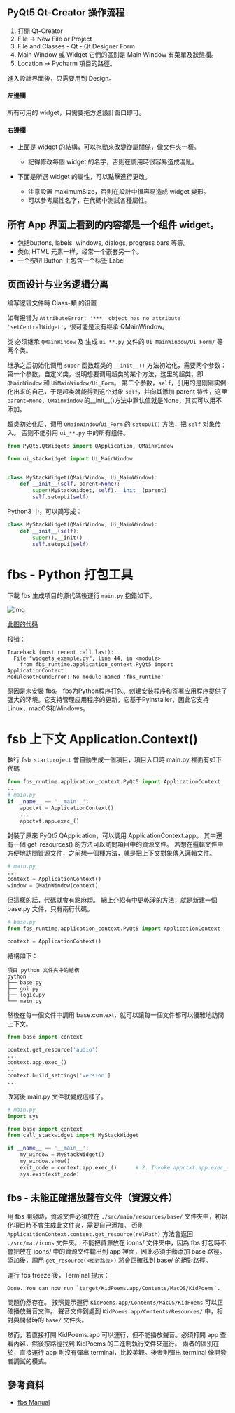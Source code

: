 ## PyQt5 Qt-Creator 操作流程

1. 打開 Qt-Creator
2. File -> New File or Project
3. File and Classes - Qt - Qt Designer Form
4. Main Window 或 Widget
   它們的區別是 Main Window 有菜單及狀態欄。
5. Location -> Pycharm 項目的路徑。

進入設計界面後，只需要用到 Design。

#### 左邊欄
所有可用的 widget，只需要拖方進設計窗口即可。

#### 右邊欄
- 上面是 widget 的結構，可以拖動來改變從屬關係，像文件夾一樣。
    - 記得修改每個 widget 的名字，否則在調用時很容易造成混亂。

-  下面是所選 widget 的屬性，可以點擊進行更改。
    - 注意設置 maximumSize，否則在設計中很容易造成 widget 變形。
    - 可以參考屬性名字，在代碼中測試各種屬性。



## 所有 App 界面上看到的内容都是一个组件 widget。

- 包括buttons, labels, windows, dialogs, progress bars 等等。
- 类似 HTML 元素一样，经常一个嵌套另一个。
- 一个按钮 Button 上包含一个标签 Label


## 页面设计与业务逻辑分离
编写逻辑文件時 Class-類 的设置

如有报错为 `AttributeError: '***' object has no attribute 'setCentralWidget'`，很可能是没有继承 QMainWindow。

类 必须继承 `QMainWindow` 及 生成 `ui_**.py` 文件的 `Ui_MainWindow/Ui_Form/` 等 两个类。

继承之后初始化调用 `super` 函数超类的 `__init__()` 方法初始化，需要两个参数：
第一个参数，自定义类，说明想要调用超类的某个方法，这里的超类，即 `QMainWindow` 和 `UiMainWindow/Ui_Form`。
第二个参数，`self`，引用的是刚刚实例化出来的自己，于是超类就能得到这个对象 `self`，并向其添加 parent 特性，这里 `parent=None`，`QMainWindow` 的__init__()方法中默认值就是None，其实可以用不添加。

超类初始化后，调用 `QMainWindow`/`Ui_Form` 的 `setupUi()` 方法，把 `self` 对象传入。
否则不能引用 `ui_**.py` 中的所有组件。

 
```Python
from PyQt5.QtWidgets import QApplication, QMainWindow

from ui_stackwidget import Ui_MainWindow


class MyStackWidget(QMainWindow, Ui_MainWindow):
    def __init__(self, parent=None):
        super(MyStackWidget, self).__init__(parent)
        self.setupUi(self)
```

Python3 中，可以简写成：
```Python
class MyStackWidget(QMainWindow, Ui_MainWindow):
    def __init__(self):
        super().__init()
        self.setupUi(self)
```


# fbs - Python 打包工具
下載 fbs 生成項目的源代碼後運行 `main.py` 抱錯如下。

![img](https://build-system.fman.io/static/public/img/widgets.png)

[此图的代码](a04_widgets_example.py)

报错：
```
Traceback (most recent call last):
  File "widgets_example.py", line 44, in <module>
    from fbs_runtime.application_context.PyQt5 import ApplicationContext
ModuleNotFoundError: No module named 'fbs_runtime'
```
原因是未安裝 fbs。
fbs为Python程序打包、创建安装程序和签署应用程序提供了强大的环境。它支持管理应用程序的更新，它基于PyInstaller，因此它支持Linux，macOS和Windows。


# fsb 上下文 Application.Context()

執行 `fsb startproject` 會自動生成一個項目，項目入口時 main.py 裡面有如下代碼
```python
from fbs_runtime.application_context.PyQt5 import ApplicationContext
...
# main.py
if __name__ == '__main__':
    appctxt = ApplicationContext()
    ...
    appctxt.app.exec_()
```
封裝了原來 PyQt5 QApplication，可以調用 ApplicationContext.app。
其中還有一個 get_resources() 的方法可以訪問項目中的資源文件。
若想在邏輯文件中方便地訪問資源文件，之前想一個種方法，就是把上下文對象傳入邏輯文件。
```python
# main.py
...
context = ApplicationContext()
window = QMainWindow(context)
```
但這樣的話，代碼就會有點麻煩。
網上介紹有中更乾淨的方法，就是新建一個 base.py 文件，只有兩行代碼。
```python
# base.py
from fbs_runtime.application_context.PyQt5 import ApplicationContext

context = ApplicationContext()
```
結構如下：
```
項目 python 文件夾中的結構
python
├── base.py
├── gui.py
├── logic.py
└── main.py
```
然後在每一個文件中調用 base.context，就可以讓每一個文件都可以優雅地訪問上下文。
```python
from base import context

context.get_resource('audio')
...
context.app.exec_()
...
context.build_settings['version']
...
```
改寫後 main.py 文件就變成這樣了。
```python
# main.py
import sys

from base import context
from call_stackwidget import MyStackWidget

if __name__ == '__main__':
    my_window = MyStackWidget()
    my_window.show()
    exit_code = context.app.exec_()      # 2. Invoke appctxt.app.exec_()
    sys.exit(exit_code)
```


## fbs - 未能正確播放聲音文件（資源文件）

用 fbs 開發時，資源文件必須放在 `./src/main/resources/base/` 文件夾中，初始化項目時不會生成此文件夾，需要自己添加。
否則 `ApplicaitionContext.content.get_resource(relPath)` 方法會返回 `./src/mai/icons` 文件夾。
不能把資源放在 icons/ 文件夾中，因為 fbs 打包時不會把放在 icons/ 中的資源文件輸出到 app 裡面，因此必須手動添加 base 路徑。
添加後，調用 `get_resource(<相對路徑>)` 將會正確找到 base/ 的絕對路徑。 

運行 fbs freeze 後，Terminal 提示：
```
Done. You can now run `target/KidPoems.app/Contents/MacOS/KidPoems`.
```
問題仍然存在。
按照提示運行 `KidPoems.app/Contents/MacOS/KidPoems` 可以正確播放聲音文件。
聲音文件到處到 `KidPoems.app/Contents/Resources/` 中，相對與開發時的 `base/` 文件夾。

然而，若直接打開 KidPoems.app 可以運行，但不能播放聲音。必須打開 app 查看內容，然後按路徑找到 KidPoems 的二進制執行文件來運行。
兩者的區別在於，直接運行 app 則沒有彈出 terminal，比較美觀。後者則彈出 terminal 像開發者調試的模式。


## 參考資料
- [fbs Manual](https://build-system.fman.io/manual/#get_resource)

